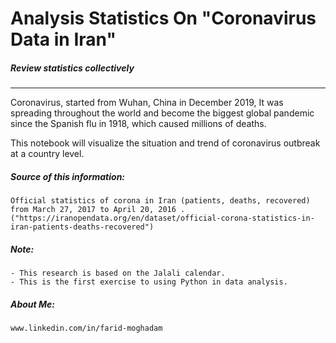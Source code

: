# Analysis Statistics On  "Coronavirus Data in Iran" 
##### Review statistics collectively


________________________________________________________________________________________



Coronavirus, started from Wuhan, China in December 2019,
It was spreading throughout the world and become the biggest global pandemic since the Spanish flu in 1918,
which caused millions of deaths.

This notebook will visualize the situation and trend of coronavirus outbreak at a country level.



##### Source of this information:

    Official statistics of corona in Iran (patients, deaths, recovered) from March 27, 2017 to April 20, 2016 .
    ("https://iranopendata.org/en/dataset/official-corona-statistics-in-iran-patients-deaths-recovered")
    
##### Note: 
    - This research is based on the Jalali calendar.
    - This is the first exercise to using Python in data analysis.


##### About Me: 
    www.linkedin.com/in/farid-moghadam
